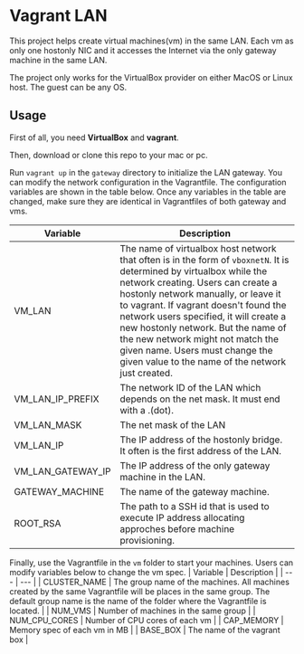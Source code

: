 # Vagrant LAN

This project helps create virtual machines(vm) in the same LAN. 
Each vm as only one hostonly NIC and it accesses the Internet via the only gateway machine in the same LAN.

The project only works for the VirtualBox provider on either MacOS or Linux host. The guest can be any OS.

## Usage

First of all, you need **VirtualBox** and  **vagrant**.

Then, download or clone this repo to your mac or pc.

Run `vagrant up` in the `gateway` directory to initialize the LAN gateway.
You can modify the network configuration in the Vagrantfile.
The configuration variables are shown in the table below.
Once any variables in the table are changed, make sure they are identical in Vagrantfiles of both gateway and vms.

| Variable | Description |
| --- | --- |
| VM_LAN | The name of virtualbox host network that often is in the form of `vboxnetN`. It is determined by virtualbox while the network creating. Users can create a hostonly network manually, or leave it to vagrant. If vagrant doesn't found the network users specified, it will create a new hostonly network. But the name of the new network might not match the given name. Users must change the given value to the name of the network just created. |
| VM_LAN_IP_PREFIX | The network ID of the LAN which depends on the net mask. It must end with a .(dot). |
| VM_LAN_MASK | The net mask of the LAN |
| VM_LAN_IP | The IP address of the hostonly bridge. It often is the first address of the LAN. |
| VM_LAN_GATEWAY_IP | The IP address of the only gateway machine in the LAN. |
| GATEWAY_MACHINE | The name of the gateway machine. |
| ROOT_RSA | The path to a SSH id that is used to execute IP address allocating approches before machine provisioning. |


Finally, use the Vagrantfile in the `vm` folder to start your machines. Users can modify variables below to change the vm spec.
| Variable | Description |
| --- | --- |
| CLUSTER_NAME | The group name of the machines. All machines created by the same Vagrantfile will be places in the same group. The default group name is the name of the folder where the Vagrantfile is located. |
| NUM_VMS | Number of machines in the same group |
| NUM_CPU_CORES | Number of CPU cores of each vm |
| CAP_MEMORY | Memory spec of each vm in MB |
| BASE_BOX | The name of the vagrant box |
